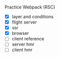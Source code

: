Practice Webpack (RSC)

- [x] layer and conditions
- [x] flight server
- [x] ssr
- [x] browser
- [ ] client reference
- [ ] server hmr
- [ ] client hmr
